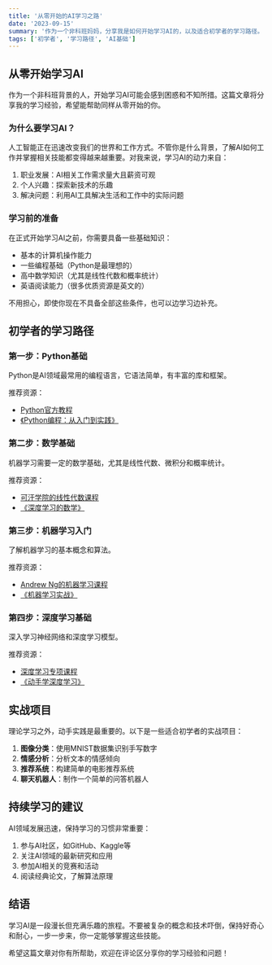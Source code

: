 ```yaml
---
title: '从零开始的AI学习之路'
date: '2023-09-15'
summary: '作为一个非科班妈妈，分享我是如何开始学习AI的，以及适合初学者的学习路径。'
tags: ['初学者', '学习路径', 'AI基础']
---
```


## 从零开始学习AI

作为一个非科班背景的人，开始学习AI可能会感到困惑和不知所措。这篇文章将分享我的学习经验，希望能帮助同样从零开始的你。

### 为什么要学习AI？

人工智能正在迅速改变我们的世界和工作方式。不管你是什么背景，了解AI如何工作并掌握相关技能都变得越来越重要。对我来说，学习AI的动力来自：

1. 职业发展：AI相关工作需求量大且薪资可观
2. 个人兴趣：探索新技术的乐趣
3. 解决问题：利用AI工具解决生活和工作中的实际问题

### 学习前的准备

在正式开始学习AI之前，你需要具备一些基础知识：

- 基本的计算机操作能力
- 一些编程基础（Python是最理想的）
- 高中数学知识（尤其是线性代数和概率统计）
- 英语阅读能力（很多优质资源是英文的）

不用担心，即使你现在不具备全部这些条件，也可以边学习边补充。

## 初学者的学习路径

### 第一步：Python基础

Python是AI领域最常用的编程语言，它语法简单，有丰富的库和框架。

推荐资源：
- [Python官方教程](https://docs.python.org/zh-cn/3/tutorial/index.html)
- [《Python编程：从入门到实践》](https://book.douban.com/subject/35196328/)

### 第二步：数学基础

机器学习需要一定的数学基础，尤其是线性代数、微积分和概率统计。

推荐资源：
- [可汗学院的线性代数课程](https://www.khanacademy.org/math/linear-algebra)
- [《深度学习的数学》](https://book.douban.com/subject/33414479/)

### 第三步：机器学习入门

了解机器学习的基本概念和算法。

推荐资源：
- [Andrew Ng的机器学习课程](https://www.coursera.org/learn/machine-learning)
- [《机器学习实战》](https://book.douban.com/subject/24703171/)

### 第四步：深度学习基础

深入学习神经网络和深度学习模型。

推荐资源：
- [深度学习专项课程](https://www.coursera.org/specializations/deep-learning)
- [《动手学深度学习》](https://zh.d2l.ai/)

## 实战项目

理论学习之外，动手实践是最重要的。以下是一些适合初学者的实战项目：

1. **图像分类**：使用MNIST数据集识别手写数字
2. **情感分析**：分析文本的情感倾向
3. **推荐系统**：构建简单的电影推荐系统
4. **聊天机器人**：制作一个简单的问答机器人

## 持续学习的建议

AI领域发展迅速，保持学习的习惯非常重要：

1. 参与AI社区，如GitHub、Kaggle等
2. 关注AI领域的最新研究和应用
3. 参加AI相关的竞赛和活动
4. 阅读经典论文，了解算法原理

## 结语

学习AI是一段漫长但充满乐趣的旅程。不要被复杂的概念和技术吓倒，保持好奇心和耐心，一步一步来，你一定能够掌握这些技能。

希望这篇文章对你有所帮助，欢迎在评论区分享你的学习经验和问题！ 